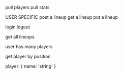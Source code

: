 pull players
pull stats

USER SPECIFIC
post a lineup
get a lineup
put a lineup

login
logout

get all lineups

user has many players

get player by position

player: {
  name: 'string'
}